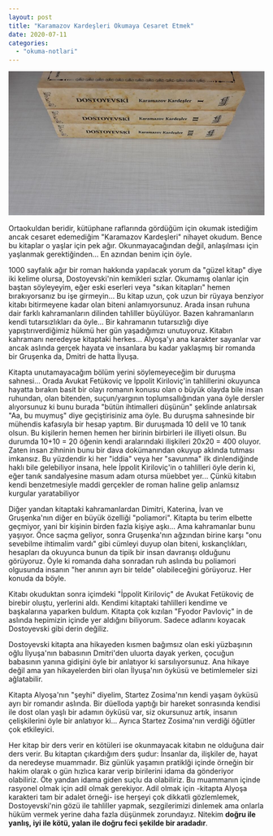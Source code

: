 ```yaml
---
layout: post
title: "Karamazov Kardeşleri Okumaya Cesaret Etmek"
date: 2020-07-11
categories: 
  - "okuma-notlari"
---
```


![](/images/bf52795093ecdd5c6d9b5ea224f660cf.jpeg)

Ortaokuldan beridir, kütüphane raflarında gördüğüm için okumak istediğim ancak cesaret edemediğim "Karamazov Kardeşleri" nihayet okudum. Bence bu kitaplar o yaşlar için pek ağır. Okunmayacağından değil, anlaşılması için yaşlanmak gerektiğinden... En azından benim için öyle.

1000 sayfalık ağır bir roman hakkında yapılacak yorum da "güzel kitap" diye iki kelime olursa, Dostoyevski'nin kemikleri sızlar. Okumamış olanlar için baştan söyleyeyim, eğer eski eserleri veya "sıkan kitapları" hemen bırakıyorsanız bu işe girmeyin... Bu kitap uzun, çok uzun bir rüyaya benziyor kitabı bitirmeyene kadar olan biteni anlamıyorsunuz. Arada insan ruhuna dair farklı kahramanların dilinden tahliller büyülüyor. Bazen kahramanların kendi tutarsızlıkları da öyle... Bir kahramanın tutarsızlığı diye yapıştırıverdiğimiz hükmü her gün yaşadığımızı unutuyoruz. Kitabın kahramanı neredeyse kitaptaki herkes... Alyoşa'yı ana karakter sayanlar var ancak aslında gerçek hayata ve insanlara bu kadar yaklaşmış bir romanda bir Gruşenka da, Dmitri de hatta İlyuşa.

Kitapta unutamayacağım bölüm yerini söylemeyeceğim bir duruşma sahnesi... Orada Avukat Fetükoviç ve İppolit Kiriloviç'in tahlillerini okuyunca hayatta bırakın basit bir olayı romanın konusu olan o büyük olayda bile insan ruhundan, olan bitenden, suçun/yargının toplumsallığından yana öyle dersler alıyorsunuz ki bunu burada "bütün ihtimalleri düşünün" şeklinde anlatırsak "Aa, bu muymuş" diye geçiştirisiniz ama öyle. Bu duruşma sahnesinde bir mühendis kafasıyla bir hesap yaptım. Bir duruşmada 10 delil ve 10 tanık olsun. Bu kişilerin hemen hemen her birinin birbirleri ile illiyeti olsun. Bu durumda 10+10 = 20 öğenin kendi aralarındaki ilişkileri 20x20 = 400 oluyor. Zaten insan zihninin bunu bir dava dokümanından okuyup aklında tutması imkansız. Bu yüzdendir ki her "iddia" veya her "savunma" ilk dinlendiğinde haklı bile gelebiliyor insana, hele İppolit Kiriloviç'in o tahlilleri öyle derin ki, eğer tanık sandalyesine masum adam otursa müebbet yer... Çünkü kitabın kendi benzetmesiyle maddi gerçekler de roman haline gelip anlamsız kurgular yaratabiliyor

Diğer yandan kitaptaki kahramanlardan Dimitri, Katerina, İvan ve Gruşenka'nın diğer en büyük özelliği "poliamori". Kitapta bu terim elbette geçmiyor, yani bir kişinin birden fazla kişiye aşkı... Ama kahramanlar bunu yaşıyor. Önce saçma geliyor, sonra Gruşenka'nın ağzından birine karşı "onu sevebilme ihtimalim vardı" gibi cümleyi duyup olan biteni, kıskançlıkları, hesapları da okuyunca bunun da tipik bir insan davranışı olduğunu görüyoruz. Öyle ki romanda daha sonradan ruh aslında bu poliamori olgusunda insanın "her anının ayrı bir telde" olabileceğini görüyoruz. Her konuda da böyle.

Kitabı okuduktan sonra içimdeki "İppolit Kiriloviç" de Avukat Fetükoviç de birebir oluştu, yerlerini aldı. Kendimi kitaptaki tahlilleri kendime ve başkalarına yaparken buldum. Kitapta çok kızılan "Fyodor Pavloviç" in de aslında hepimizin içinde yer aldığını biliyorum. Sadece adlarını koyacak Dostoyevski gibi derin değiliz.

Dostoyevski kitapta ana hikayeden kısmen bağımsız olan eski yüzbaşının oğlu İlyuşa'nın babasının Dmitri'den uluorta dayak yerken, çocuğun babasının yanına gidişini öyle bir anlatıyor ki sarsılıyorsunuz. Ana hikaye değil ama yan hikayelerden biri olan İlyuşa'nın öyküsü ve betimlemeler sizi ağlatabilir.

Kitapta Alyoşa'nın "şeyhi" diyelim, Startez Zosima'nın kendi yaşam öyküsü ayrı bir romandır aslında. Bir düelloda yaptığı bir hareket sonrasında kendisi ile dost olan yaşlı bir adamın öyküsü var, siz okursunuz artık, insanın çelişkilerini öyle bir anlatıyor ki... Ayrıca Startez Zosima'nın verdiği öğütler çok etkileyici.

Her kitap bir ders verir en kötüleri ise okunmayacak kitabın ne olduğuna dair ders verir. Bu kitaptan çıkardığım ders şudur: İnsanlar da, ilişkiler de, hayat da neredeyse muammadır. Biz günlük yaşamın pratiklği içinde örneğin bir hakim olarak o gün hızlıca karar verip birilerini idama da gönderiyor olabiliriz. Öte yandan idama giden suçlu da olabiliriz. Bu muammanın içinde rasyonel olmak için adil olmak gerekiyor. Adil olmak için -kitapta Alyoşa karakteri tam bir adalet örneği- ise herşeyi çok dikkatli gözlemlemek, Dostoyevski'nin gözü ile tahliller yapmak, sezgilerimizi dinlemek ama onlarla hüküm vermek yerine daha fazla düşünmek zorundayız. Nitekim **doğru ile yanlış, iyi ile kötü, yalan ile doğru feci şekilde bir aradadır**.
